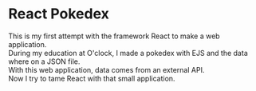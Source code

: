 # React Pokedex

This is my first attempt with the framework React to make a web application.  
During my education at O'clock, I made a pokedex with EJS and the data where on a JSON file.  
With this web application, data comes from an external API.  
Now I try to tame React with that small application.  
